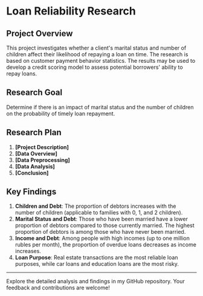 # Loan Reliability Research

## Project Overview

This project investigates whether a client's marital status and number of children affect their likelihood of repaying a loan on time. The research is based on customer payment behavior statistics. The results may be used to develop a credit scoring model to assess potential borrowers' ability to repay loans.

## Research Goal

Determine if there is an impact of marital status and the number of children on the probability of timely loan repayment.

## Research Plan

1. **[Project Description]**
2. **[Data Overview]**
3. **[Data Preprocessing]**
4. **[Data Analysis]**
5. **[Conclusion]**


## Key Findings

1. **Children and Debt**: The proportion of debtors increases with the number of children (applicable to families with 0, 1, and 2 children).
2. **Marital Status and Debt**: Those who have been married have a lower proportion of debtors compared to those currently married. The highest proportion of debtors is among those who have never been married.
3. **Income and Debt**: Among people with high incomes (up to one million rubles per month), the proportion of overdue loans decreases as income increases.
4. **Loan Purpose**: Real estate transactions are the most reliable loan purposes, while car loans and education loans are the most risky.


---

Explore the detailed analysis and findings in my GitHub repository. Your feedback and contributions are welcome!
